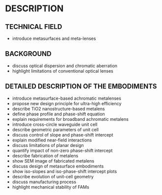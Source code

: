 # DESCRIPTION

## TECHNICAL FIELD

- introduce metasurfaces and meta-lenses

## BACKGROUND

- discuss optical dispersion and chromatic aberration
- highlight limitations of conventional optical lenses

## DETAILED DESCRIPTION OF THE EMBODIMENTS

- introduce metasurface-based achromatic metalenses
- propose new design principle for ultra-high efficiency
- describe TiO2 nanostructure-based metalens
- define phase profile and phase-shift equation
- explain requirements for broadband achromatic metalens
- introduce cross-circle waveguide unit cell
- describe geometric parameters of unit cell
- discuss control of slope and phase-shift intercept
- explain modified near-field interactions
- discuss limitations of planar design
- quantify impact of non-zero phase-shift intercept
- describe fabrication of metalens
- show SEM image of fabricated metalens
- discuss design of metasurface embodiments
- show iso-slopes and iso-phase-shift intercept plots
- describe evolution of unit-cell geometry
- discuss manufacturing process
- highlight mechanical stability of FAMs

